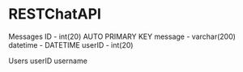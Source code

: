 # RESTChatAPI

Messages
ID - int(20) AUTO PRIMARY KEY
message - varchar(200)
datetime - DATETIME
userID - int(20)


Users
userID
username

